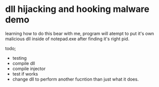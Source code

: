 # dll hijacking and hooking malware demo

learning how to do this bear with me, program will atempt to put it's own malicious dll inside of notepad.exe after finding it's right pid. 

todo;
- testing
- compile dll
- compile injector
- test if works
- change dll to perform another fucntion than just what it does.

